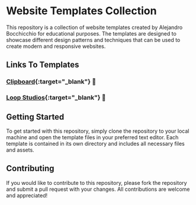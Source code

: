 # Website Templates Collection

This repository is a collection of website templates created by Alejandro Bocchicchio for educational purposes. The templates are designed to showcase different design patterns and techniques that can be used to create modern and responsive websites.

## Links To Templates

### [Clipboard](https://alejandro-bocchicchio-website-project.netlify.app/clipboard-project/){:target="\_blank"} 🔗

### [Loop Studios](https://alejandro-bocchicchio-website-project.netlify.app/loopstudios/){:target="\_blank"} 🔗

## Getting Started

To get started with this repository, simply clone the repository to your local machine and open the template files in your preferred text editor. Each template is contained in its own directory and includes all necessary files and assets.

## Contributing

If you would like to contribute to this repository, please fork the repository and submit a pull request with your changes. All contributions are welcome and appreciated!
